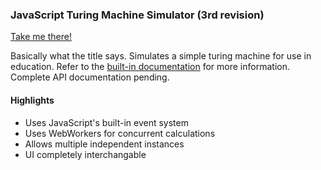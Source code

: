 
### JavaScript Turing Machine Simulator (3rd revision)

[Take me there!](https://slyphix.github.io/turingsim/)

Basically what the title says. Simulates a simple turing machine for use in education.
Refer to the [built-in documentation](https://slyphix.github.io/turingsim/#doc) for more information.
Complete API documentation pending.

#### Highlights

- Uses JavaScript's built-in event system
- Uses WebWorkers for concurrent calculations
- Allows multiple independent instances
- UI completely interchangable
